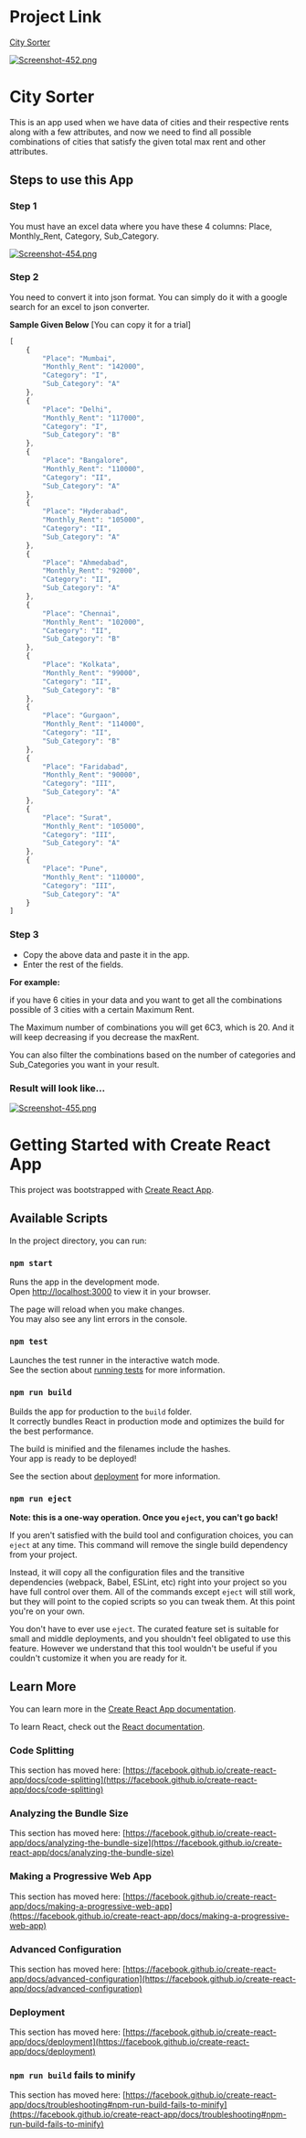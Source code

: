 
# Project Link

[City Sorter](https://ondemandsorter.netlify.app/)

[![Screenshot-452.png](https://i.postimg.cc/fWK4JpGb/Screenshot-452.png)](https://postimg.cc/t7YvcSC0)
# City Sorter

This is an app used when we have data of cities and their respective rents along with a few attributes, and now we need to find all possible combinations of cities that satisfy the given total max rent and other attributes. 

## Steps to use this App 

### Step 1

You must have an excel data where you have these 4 columns: Place, Monthly_Rent, Category, Sub_Category.

[![Screenshot-454.png](https://i.postimg.cc/fbC9pw3d/Screenshot-454.png)](https://postimg.cc/d773TcjQ)

### Step 2

You need to convert it into json format. You can simply do it with a google search for an excel to json converter.

**Sample Given Below** [You can copy it for a trial]

```javascript
[
    {
        "Place": "Mumbai",
        "Monthly_Rent": "142000",
        "Category": "I",
        "Sub_Category": "A"
    },
    {
        "Place": "Delhi",
        "Monthly_Rent": "117000",
        "Category": "I",
        "Sub_Category": "B"
    },
    {
        "Place": "Bangalore",
        "Monthly_Rent": "110000",
        "Category": "II",
        "Sub_Category": "A"
    },
    {
        "Place": "Hyderabad",
        "Monthly_Rent": "105000",
        "Category": "II",
        "Sub_Category": "A"
    },
    {
        "Place": "Ahmedabad",
        "Monthly_Rent": "92000",
        "Category": "II",
        "Sub_Category": "A"
    },
    {
        "Place": "Chennai",
        "Monthly_Rent": "102000",
        "Category": "II",
        "Sub_Category": "B"
    },
    {
        "Place": "Kolkata",
        "Monthly_Rent": "99000",
        "Category": "II",
        "Sub_Category": "B"
    },
    {
        "Place": "Gurgaon",
        "Monthly_Rent": "114000",
        "Category": "II",
        "Sub_Category": "B"
    },
    {
        "Place": "Faridabad",
        "Monthly_Rent": "90000",
        "Category": "III",
        "Sub_Category": "A"
    },
    {
        "Place": "Surat",
        "Monthly_Rent": "105000",
        "Category": "III",
        "Sub_Category": "A"
    },
    {
        "Place": "Pune",
        "Monthly_Rent": "110000",
        "Category": "III",
        "Sub_Category": "A"
    }
]
```
### Step 3

- Copy the above data and paste it in the app.
- Enter the rest of the fields.

**For example:** 

if you have 6 cities in your data and you want to get all the combinations possible of 3 cities with a certain Maximum Rent.

The Maximum number of combinations you will get 6C3, which is 20. And it will keep decreasing if you decrease the maxRent.

You can also filter the combinations based on the number of categories and Sub_Categories you want in your result.

### Result will look like...

[![Screenshot-455.png](https://i.postimg.cc/5yk4C2Pw/Screenshot-455.png)](https://postimg.cc/YLYBcMB9)





# Getting Started with Create React App

This project was bootstrapped with [Create React App](https://github.com/facebook/create-react-app).

## Available Scripts

In the project directory, you can run:

### `npm start`

Runs the app in the development mode.\
Open [http://localhost:3000](http://localhost:3000) to view it in your browser.

The page will reload when you make changes.\
You may also see any lint errors in the console.

### `npm test`

Launches the test runner in the interactive watch mode.\
See the section about [running tests](https://facebook.github.io/create-react-app/docs/running-tests) for more information.

### `npm run build`

Builds the app for production to the `build` folder.\
It correctly bundles React in production mode and optimizes the build for the best performance.

The build is minified and the filenames include the hashes.\
Your app is ready to be deployed!

See the section about [deployment](https://facebook.github.io/create-react-app/docs/deployment) for more information.

### `npm run eject`

**Note: this is a one-way operation. Once you `eject`, you can't go back!**

If you aren't satisfied with the build tool and configuration choices, you can `eject` at any time. This command will remove the single build dependency from your project.

Instead, it will copy all the configuration files and the transitive dependencies (webpack, Babel, ESLint, etc) right into your project so you have full control over them. All of the commands except `eject` will still work, but they will point to the copied scripts so you can tweak them. At this point you're on your own.

You don't have to ever use `eject`. The curated feature set is suitable for small and middle deployments, and you shouldn't feel obligated to use this feature. However we understand that this tool wouldn't be useful if you couldn't customize it when you are ready for it.

## Learn More

You can learn more in the [Create React App documentation](https://facebook.github.io/create-react-app/docs/getting-started).

To learn React, check out the [React documentation](https://reactjs.org/).

### Code Splitting

This section has moved here: [https://facebook.github.io/create-react-app/docs/code-splitting](https://facebook.github.io/create-react-app/docs/code-splitting)

### Analyzing the Bundle Size

This section has moved here: [https://facebook.github.io/create-react-app/docs/analyzing-the-bundle-size](https://facebook.github.io/create-react-app/docs/analyzing-the-bundle-size)

### Making a Progressive Web App

This section has moved here: [https://facebook.github.io/create-react-app/docs/making-a-progressive-web-app](https://facebook.github.io/create-react-app/docs/making-a-progressive-web-app)

### Advanced Configuration

This section has moved here: [https://facebook.github.io/create-react-app/docs/advanced-configuration](https://facebook.github.io/create-react-app/docs/advanced-configuration)

### Deployment

This section has moved here: [https://facebook.github.io/create-react-app/docs/deployment](https://facebook.github.io/create-react-app/docs/deployment)

### `npm run build` fails to minify

This section has moved here: [https://facebook.github.io/create-react-app/docs/troubleshooting#npm-run-build-fails-to-minify](https://facebook.github.io/create-react-app/docs/troubleshooting#npm-run-build-fails-to-minify)
